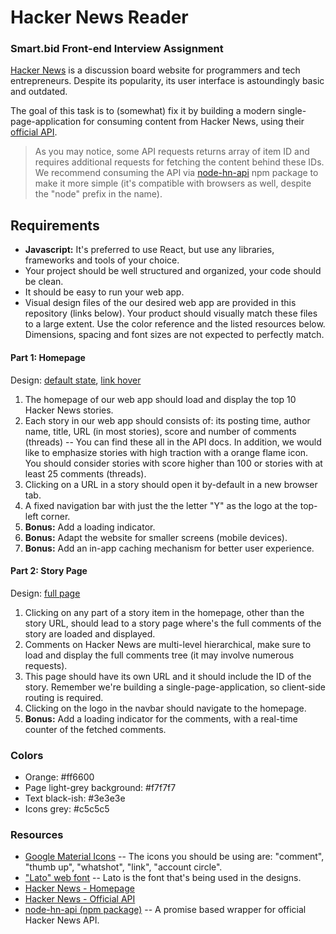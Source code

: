 # Hacker News Reader
### Smart.bid Front-end Interview Assignment

[Hacker News](https://news.ycombinator.com) is a discussion board website for programmers and tech entrepreneurs. Despite its popularity, its user interface is astoundingly basic and outdated.

The goal of this task is to (somewhat) fix it by building a modern single-page-application for consuming content from Hacker News, using their [official API](https://github.com/HackerNews/API).

> As you may notice, some API requests returns array of item ID and
> requires additional requests for fetching the content behind these
> IDs. We recommend consuming the API via
> [node-hn-api](https://github.com/arjunsajeev/node-hn-api) npm package
> to make it more simple (it's compatible with browsers as well, despite
> the "node" prefix in the name).

## Requirements
- **Javascript:** It's preferred to use React, but use any libraries, frameworks and tools of your choice.
- Your project should be well structured and organized, your code should be clean.
- It should be easy to run your web app.
- Visual design files of the our desired web app are provided in this repository (links below). Your product should visually match these files to a large extent. Use the color reference and the listed resources below. Dimensions, spacing and font sizes are not expected to perfectly match.
 
#### Part 1: Homepage
 Design: [default state](./1-homepage.png), [link hover](./1-homepage-link-hover.png)
 1. The homepage of our web app should load and display the top 10 Hacker News stories.
 2. Each story in our web app should consists of: its posting time, author name, title, URL (in most stories), score and number of comments (threads) -- You can find these all in the API docs. In addition, we would like to emphasize stories with high traction with a orange flame icon. You should consider stories with score higher than 100 or stories with at least 25 comments (threads). 
 3. Clicking on a URL in a story should open it by-default in a new browser tab.
 4. A fixed navigation bar with just the the letter "Y" as the logo at the top-left corner.
 5. **Bonus:** Add a loading indicator.
 6. **Bonus:** Adapt the website for smaller screens (mobile devices).
 7. **Bonus:** Add an in-app caching mechanism for better user experience.
 
#### Part 2: Story Page
  Design: [full page](./2-story-page.png)
 1. Clicking on any part of a story item in the homepage, other than the story URL, should lead to a story page where's the full comments of the story are loaded and displayed.
 2. Comments on Hacker News are multi-level hierarchical, make sure to load and display the full comments tree (it may involve numerous requests).
 3. This page should have its own URL and it should include the ID of the story. Remember we're building a single-page-application, so client-side routing is required.
 4. Clicking on the logo in the navbar should navigate to the homepage. 
 5. **Bonus:** Add a loading indicator for the comments, with a real-time counter of the fetched comments.

### Colors
 - Orange: #ff6600
 - Page light-grey background: #f7f7f7
 - Text black-ish: #3e3e3e
 - Icons grey: #c5c5c5

### Resources
 - [Google Material Icons](http://google.github.io/material-design-icons/) -- The icons you should be using are: "comment", "thumb up", "whatshot", "link", "account circle".
- ["Lato" web font](https://fonts.google.com/selection?query=lato&selection.family=Lato:400,700) -- Lato is the font that's being used in the designs.
- [Hacker News - Homepage](https://news.ycombinator.com)
- [Hacker News - Official API](https://github.com/HackerNews/API)
- [node-hn-api (npm package)](https://github.com/arjunsajeev/node-hn-api) -- A promise based wrapper for official Hacker News API.